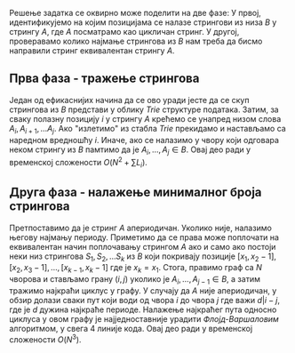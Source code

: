 Решење задатка се оквирно може поделити на две фазе: У првој, идентификујемо на којим позицијама се налазе стрингови из низа $B$ у стрингу $A$, где $A$ посматрамо као цикличан стринг. У другој, проверавамо колико најмање стрингова из $B$ нам треба да бисмо направили стринг еквивалентан стрингу $A$.

## Прва фаза - тражење стрингова

Један од ефикаснијих начина да се ово уради јесте да се скуп стрингова из $B$ представи у облику _Trie_ структуре података. Затим, за сваку полазну позицију $i$ у стрингу $A$ крећемо се унапред низом слова $A_i, A_{i+1}, \ldots A_j$. Ако "излетимо" из стабла _Trie_ прекидамо и настављамо са наредном вредношћу $i$. Иначе, ако се налазимо у чвору који одговара неком стрингу из $B$ памтимо да је $A_i, \ldots, A_j \in B$. Овај део ради у временској сложености $O(N^2 + \sum L_i)$.

## Друга фаза - налажење минималног броја стрингова

Претпоставимо да је стринг $A$ апериодичан. Уколико није, налазимо његову најмању периоду. Приметимо да се права може поплочати на еквивалентан начин поплочавању стрингом $A$ ако и само ако постоји неки низ стрингова $S_1, S_2, \ldots S_k$ из $B$ који покривају позиције $[x_1, x_2-1], [x_2, x_3-1], \ldots, [x_{k-1}, x_k-1]$ где је $x_k = x_1$. Стога, правимо граф са $N$ чворова и стављамо грану $(i, j)$ уколико је $A_i, \ldots, A_{j-1} \in B$, а затим тражимо најкраћи циклус у графу. У случају да $A$ није апериодичан, у обзир долази сваки пут који води од чвора $i$ до чвора $j$ где важи $d | i-j$, где је $d$ дужина најкраће периоде. Налажење најкраћег пута односно циклуса у овом графу је најједноставније урадити *Флојд-Варшаловим* алгоритмом, у свега 4 линије кода. Овај део ради у временској сложености $O(N^3)$.